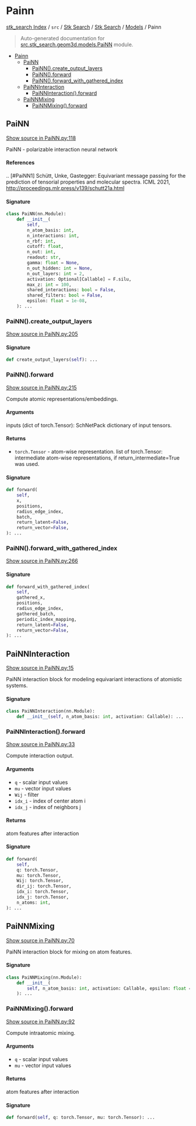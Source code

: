 # Painn

[stk_search Index](../../../../README.md#stk_search-index) / `src` / [Stk Search](../../index.md#stk-search) / [Stk Search](../../index.md#stk-search) / [Models](./index.md#models) / Painn

> Auto-generated documentation for [src.stk_search.geom3d.models.PaiNN](https://github.com/mohammedazzouzi15/STK_search/blob/main/src/stk_search/geom3d/models/PaiNN.py) module.

- [Painn](#painn)
  - [PaiNN](#painn)
    - [PaiNN().create_output_layers](#painn()create_output_layers)
    - [PaiNN().forward](#painn()forward)
    - [PaiNN().forward_with_gathered_index](#painn()forward_with_gathered_index)
  - [PaiNNInteraction](#painninteraction)
    - [PaiNNInteraction().forward](#painninteraction()forward)
  - [PaiNNMixing](#painnmixing)
    - [PaiNNMixing().forward](#painnmixing()forward)

## PaiNN

[Show source in PaiNN.py:118](https://github.com/mohammedazzouzi15/STK_search/blob/main/src/stk_search/geom3d/models/PaiNN.py#L118)

PaiNN - polarizable interaction neural network

#### References

.. [#PaiNN1] Schütt, Unke, Gastegger:
   Equivariant message passing for the prediction of tensorial properties and molecular spectra.
   ICML 2021, http://proceedings.mlr.press/v139/schutt21a.html

#### Signature

```python
class PaiNN(nn.Module):
    def __init__(
        self,
        n_atom_basis: int,
        n_interactions: int,
        n_rbf: int,
        cutoff: float,
        n_out: int,
        readout: str,
        gamma: float = None,
        n_out_hidden: int = None,
        n_out_layers: int = 2,
        activation: Optional[Callable] = F.silu,
        max_z: int = 100,
        shared_interactions: bool = False,
        shared_filters: bool = False,
        epsilon: float = 1e-08,
    ): ...
```

### PaiNN().create_output_layers

[Show source in PaiNN.py:205](https://github.com/mohammedazzouzi15/STK_search/blob/main/src/stk_search/geom3d/models/PaiNN.py#L205)

#### Signature

```python
def create_output_layers(self): ...
```

### PaiNN().forward

[Show source in PaiNN.py:215](https://github.com/mohammedazzouzi15/STK_search/blob/main/src/stk_search/geom3d/models/PaiNN.py#L215)

Compute atomic representations/embeddings.

#### Arguments

inputs (dict of torch.Tensor): SchNetPack dictionary of input tensors.

#### Returns

- `torch.Tensor` - atom-wise representation.
list of torch.Tensor: intermediate atom-wise representations, if
return_intermediate=True was used.

#### Signature

```python
def forward(
    self,
    x,
    positions,
    radius_edge_index,
    batch,
    return_latent=False,
    return_vector=False,
): ...
```

### PaiNN().forward_with_gathered_index

[Show source in PaiNN.py:266](https://github.com/mohammedazzouzi15/STK_search/blob/main/src/stk_search/geom3d/models/PaiNN.py#L266)

#### Signature

```python
def forward_with_gathered_index(
    self,
    gathered_x,
    positions,
    radius_edge_index,
    gathered_batch,
    periodic_index_mapping,
    return_latent=False,
    return_vector=False,
): ...
```



## PaiNNInteraction

[Show source in PaiNN.py:15](https://github.com/mohammedazzouzi15/STK_search/blob/main/src/stk_search/geom3d/models/PaiNN.py#L15)

PaiNN interaction block for modeling equivariant interactions of atomistic systems.

#### Signature

```python
class PaiNNInteraction(nn.Module):
    def __init__(self, n_atom_basis: int, activation: Callable): ...
```

### PaiNNInteraction().forward

[Show source in PaiNN.py:33](https://github.com/mohammedazzouzi15/STK_search/blob/main/src/stk_search/geom3d/models/PaiNN.py#L33)

Compute interaction output.

#### Arguments

- `q` - scalar input values
- `mu` - vector input values
- `Wij` - filter
- `idx_i` - index of center atom i
- `idx_j` - index of neighbors j

#### Returns

atom features after interaction

#### Signature

```python
def forward(
    self,
    q: torch.Tensor,
    mu: torch.Tensor,
    Wij: torch.Tensor,
    dir_ij: torch.Tensor,
    idx_i: torch.Tensor,
    idx_j: torch.Tensor,
    n_atoms: int,
): ...
```



## PaiNNMixing

[Show source in PaiNN.py:70](https://github.com/mohammedazzouzi15/STK_search/blob/main/src/stk_search/geom3d/models/PaiNN.py#L70)

PaiNN interaction block for mixing on atom features.

#### Signature

```python
class PaiNNMixing(nn.Module):
    def __init__(
        self, n_atom_basis: int, activation: Callable, epsilon: float = 1e-08
    ): ...
```

### PaiNNMixing().forward

[Show source in PaiNN.py:92](https://github.com/mohammedazzouzi15/STK_search/blob/main/src/stk_search/geom3d/models/PaiNN.py#L92)

Compute intraatomic mixing.

#### Arguments

- `q` - scalar input values
- `mu` - vector input values

#### Returns

atom features after interaction

#### Signature

```python
def forward(self, q: torch.Tensor, mu: torch.Tensor): ...
```